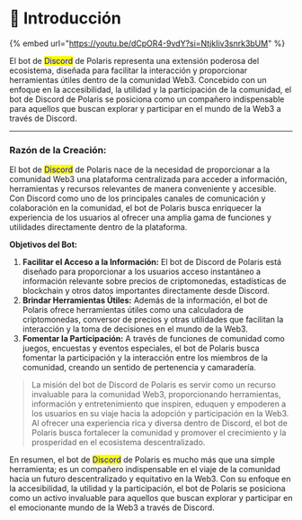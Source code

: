 # 📌 Introducción

{% embed url="https://youtu.be/dCpOR4-9vdY?si=NtjkIiv3snrk3bUM" %}

El bot de <mark style="color:blue;">Discord</mark> de Polaris representa una extensión poderosa del ecosistema, diseñada para facilitar la interacción y proporcionar herramientas útiles dentro de la comunidad Web3. Concebido con un enfoque en la accesibilidad, la utilidad y la participación de la comunidad, el bot de Discord de Polaris se posiciona como un compañero indispensable para aquellos que buscan explorar y participar en el mundo de la Web3 a través de Discord.

***

### **Razón de la Creación:**

El bot de <mark style="color:blue;">Discord</mark> de Polaris nace de la necesidad de proporcionar a la comunidad Web3 una plataforma centralizada para acceder a información, herramientas y recursos relevantes de manera conveniente y accesible. Con Discord como uno de los principales canales de comunicación y colaboración en la comunidad, el bot de Polaris busca enriquecer la experiencia de los usuarios al ofrecer una amplia gama de funciones y utilidades directamente dentro de la plataforma.

**Objetivos del Bot:**

1. **Facilitar el Acceso a la Información:** El bot de Discord de Polaris está diseñado para proporcionar a los usuarios acceso instantáneo a información relevante sobre precios de criptomonedas, estadísticas de blockchain y otros datos importantes directamente desde Discord.
2. **Brindar Herramientas Útiles:** Además de la información, el bot de Polaris ofrece herramientas útiles como una calculadora de criptomonedas, conversor de precios y otras utilidades que facilitan la interacción y la toma de decisiones en el mundo de la Web3.
3. **Fomentar la Participación:** A través de funciones de comunidad como juegos, encuestas y eventos especiales, el bot de Polaris busca fomentar la participación y la interacción entre los miembros de la comunidad, creando un sentido de pertenencia y camaradería.

> La misión del bot de Discord de Polaris es servir como un recurso invaluable para la comunidad Web3, proporcionando herramientas, información y entretenimiento que inspiren, eduquen y empoderen a los usuarios en su viaje hacia la adopción y participación en la Web3. Al ofrecer una experiencia rica y diversa dentro de Discord, el bot de Polaris busca fortalecer la comunidad y promover el crecimiento y la prosperidad en el ecosistema descentralizado.

En resumen, el bot de <mark style="color:blue;">Discord</mark> de Polaris es mucho más que una simple herramienta; es un compañero indispensable en el viaje de la comunidad hacia un futuro descentralizado y equitativo en la Web3. Con su enfoque en la accesibilidad, la utilidad y la participación, el bot de Polaris se posiciona como un activo invaluable para aquellos que buscan explorar y participar en el emocionante mundo de la Web3 a través de Discord.

